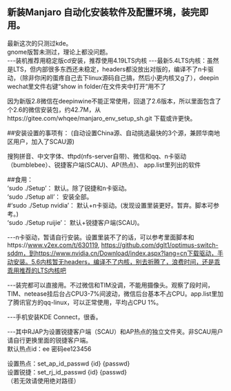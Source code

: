 ## 新装Manjaro 自动化安装软件及配置环境，装完即用。
最新这次的只测过kde。<br>
gnome版暂未测过，理论上都没问题。<br>
---装机推荐用稳定版cd安装，推荐使用4.19LTS内核
---最新5.4LTS内核：虽然是LTS，但内部很多东西还未稳定，headers都没放出对版的，编译不了n卡驱动，（除非你闲的蛋疼自己去下linux源码自己搞，然后小更内核又g了），deepin wechat里文件右键“show in folder/在文件夹中打开”用不了

因为新版2.8微信在deepinwine不能正常使用，回退了2.6版本，所以里面包含了个2.6的微信安装包，约42.7M，从https://gitee.com/whqee/manjaro_env_setup_sh.git  下载或许更快。

##安装设置的事项有： (自动设置China源、自动挑选最快的3个源，兼顾华南地区用户，加入了SCAU源)

搜狗拼音、中文字体、tftpd(nfs-server自带)、微信和qq、n卡驱动（bumblebee）、锐捷客户端(SCAU)、AP(热点)、
app.list里列出的软件<br>

##食用：<br>
‘sudo ./Setup’： 默认。除了锐捷和n卡驱动。<br>
‘sudo ./Setup all’： 安装全部。<br>
#‘sudo ./Setup nvidia’： 默认+n卡驱动。(发现设置里装更好。暂弃。脚本可参考。)<br>
‘sudo ./Setup ruijie’： 默认+锐捷客户端(SCAU)。<br>

---n卡驱动，暂请自行安装。设置里装不了的话，可以参考里面脚本和https://www.v2ex.com/t/630119, https://github.com/dglt1/optimus-switch-sddm，到https://www.nvidia.cn/Download/index.aspx?lang=cn下载驱动，手动安装。5.6内核暂无headers，编译不了内核，别去折腾了，浪费时间，还是乖乖用推荐的LTS内核吧

---装完都可以直接用。不过微信和TIM没调，不能用摄像头。观察了段时间，TIM、netease挂后台占CPU3-7%间波动，微信后台基本不占CPU。app.list里加了腾讯官方的qq-linux，可以正常使用，平均占CPU 1%。

---手机安装KDE Connect，很香。

---其中RJAP为设置锐捷客户端（SCAU）和AP热点的独立文件夹。非SCAU用户请自行更换里面的锐捷客户端。<br>
默认热点id：ee 密码ee123456

设置热点：set_ap_id_passwd {id} {passwd}<br>
设置锐捷：set_rj_id_passwd {id} {passwd}<br>
（若无效请使用绝对路径）
